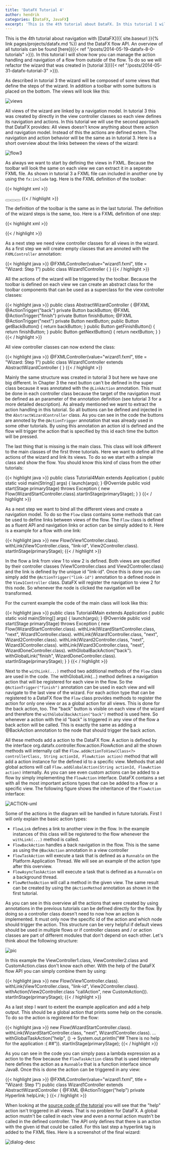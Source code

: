 ```yaml
---
title: 'DataFX Tutorial 4'
author: hendrik
categories: [DataFX, JavaFX]
excerpt: 'This is the 4th tutorial about DataFX. In this tutorial I will show how you can manage central actions and navigation of a flow.'
---
```

This is the 4th tutorial about navigation with [DataFX]({{ site.baseurl }}{% link pages/projects/datafx.md %}) and the DataFX flow API. An overview of all tutorials can be found [here]({{< ref "/posts/2014-05-19-datafx-8-0-tutorials" >}}). In this tutorial I will show how you can manage the action handling and navigation of a flow from outside of the flow. To do so we will refactor the wizard that was created in [tutorial 3]({{< ref "/posts/2014-05-31-datafx-tutorial-3" >}}).

As described in tutorial 3 the wizard will be composed of some views that define the steps of the wizard. In addition a toolbar with some buttons is placed on the bottom. The views will look like this:

![views](/posts/guigarage-legacy/views.png)

All views of the wizard are linked by a navigation model. In tutorial 3 this was created by directly in the view controller classes so each view defines its navigation and actions. In this tutorial we will use the second approach that DataFX provides: All views doesn't know anything about there action and navigation model. Instead of this the actions are defined extern. The navigation and action behavior will be the same as in tutorial 3. Here is a short overview about the links between the views of the wizard:

![flow3](/posts/guigarage-legacy/flow3.png)

As always we want to start by defining the views in FXML. Because the toolbar will look the same on each view we can extract it in a seperate FXML file. As shown in tutorial 3 a FXML file can included in another one by using the `fx:include` tag. Here is the FXML definition of the toolbar:

{{< highlight xml >}}
<?xml version="1.0" encoding="UTF-8"?>
<?import java.lang.*?>
<?import java.util.*?>
<?import javafx.geometry.*?>
<?import javafx.scene.control.*?>
<?import javafx.scene.layout.*?>
<?import javafx.scene.paint.*?>
<hbox alignment="CENTER_RIGHT" maxheight="-Infinity" maxwidth="1.7976931348623157E308" minheight="-Infinity" minwidth="-Infinity" prefheight="-1.0" prefwidth="-1.0" spacing="12.0" style="-fx-background-color: darkgray;" xmlns="http://javafx.com/javafx/8" xmlns:fx="http://javafx.com/fxml/1">
<children>
  <button fx:id="backButton" mnemonicparsing="false" text="Back">
  </button><button fx:id="nextButton" mnemonicparsing="false" text="Next">
  </button><button fx:id="finishButton" mnemonicparsing="false" text="Finish">
</button></children>
<padding>
  <insets bottom="12.0" left="12.0" right="12.0" top="12.0" />
</padding>
</hbox>
{{< / highlight >}}

The definition of the toolbar is the same as in the last tutorial. The definition of the wizard steps is the same, too. Here is a FXML definition of one step:

{{< highlight xml >}}
<?xml version="1.0" encoding="UTF-8"?>
<?import javafx.scene.text.*?>
<?import java.lang.*?>
<?import java.util.*?>
<?import javafx.geometry.*?>
<?import javafx.scene.control.*?>
<?import javafx.scene.layout.*?>
<?import javafx.scene.paint.*?>
<borderpane prefheight="240.0" prefwidth="400.0" xmlns="http://javafx.com/javafx/8" xmlns:fx="http://javafx.com/fxml/1">
      <bottom>
          <fx:include source="actionBar.fxml" />
      </bottom>
      <center>
          <stackpane maxheight="1.7976931348623157E308" maxwidth="1.7976931348623157E308" borderpane.alignment="CENTER">
              <children>
                  <label text="Welcome!">
                      <stackpane.margin>
                          <insets bottom="32.0" left="32.0" right="32.0" top="32.0" />
                      </stackpane.margin>
                      <font>
                          <font size="24.0">
                      </font>
                  </font></label>
              </children>
          </stackpane>
      </center>
</borderpane>
{{< / highlight >}}

As a next step we need view controller classes for all views in the wizard. As a first step we will create empty classes that are annoted with the `FXMLController` annotation:

{{< highlight java >}}
@FXMLController(value="wizard1.fxml", title = "Wizard: Step 1")
public class Wizard1Controller {
}
{{< / highlight >}}

All the actions of the wizard will be triggered by the toolbar. Because the toolbar is defined on each view we can create an abstract class for the toolbar components that can be used as a superclass for the view controller classes:

{{< highlight java >}}
public class AbstractWizardController {
    @FXML
    @ActionTrigger("back")
    private Button backButton;
    @FXML
    @ActionTrigger("finish")
    private Button finishButton;
    @FXML
    @ActionTrigger("next")
    private Button nextButton;
    public Button getBackButton() {
        return backButton;
    }
    public Button getFinishButton() {
        return finishButton;
    }
    public Button getNextButton() {
        return nextButton;
    }
}
{{< / highlight >}}

All view controller classes can now extend the class:

{{< highlight java >}}
@FXMLController(value="wizard1.fxml", title = "Wizard: Step 1")
public class Wizard1Controller extends AbstractWizardController {
}
{{< / highlight >}}

Mainly the same structure was created in tutorial 3 but here we have one big different. In Chapter 3 the next button can't be defined in the super class because  it was annotated with the `@LinkAction` annotation. This must be done in each controller class because the target of the navigation must be defined as an parameter of the annotation definition (see tutorial 3 for a more detailed description). As already mentioned we want to extract the action handling in this tutorial. So all buttons can be defined and injected in the `AbstractWizardController` class. As you can see in the code the buttons are annoted by the `@ActionTrigger` annotation that was already used in some other tutorials. By using this annotation an action id is defined and the flow will trigger the action that is specified by this id each time the button will be pressed. 

The last thing that is missing is the main class. This class will look different to the main classes of the first three tutorials. Here we want to define all the actions of the wizard and link its views. To do so we start with a simple class and show the flow. You should know this kind of class from the other tutorials:

{{< highlight java >}}
public class Tutorial4Main extends Application {
    public static void main(String[] args) {
        launch(args);
    }
    @Override
    public void start(Stage primaryStage) throws Exception {
        new Flow(WizardStartController.class).startInStage(primaryStage);
    }
}
{{< / highlight >}}

As a next step we want to bind all the different views and create a navigation model. To do so the `Flow` class contains some methods that can be used to define links between views of the flow. The `Flow` class is defined as a fluent API and navigation links or action can be simply added to it. Here is a example for a flow with one link:

{{< highlight java >}}
new Flow(View1Controller.class).
withLink(View1Controller.class, "link-id", View2Controller.class).
startInStage(primaryStage);
{{< / highlight >}}

In the flow a link from view 1 to view 2 is defined. Both views are specified by their controller classes (View1Controller.class and View2Controller.class) and the link is defined by the unique id "link-id". Once this is done you can simply add the `@ActionTrigger("link-id")` annotation to a defined node in the `View1Controller` class. DataFX will register the navigation to view 2 for this node. So whenever the node is clicked the navigation will be transformed.

For the current example the code of the main class will look like this:

{{< highlight java >}}
public class Tutorial4Main extends Application {
    public static void main(String[] args) {
        launch(args);
    }
    @Override
    public void start(Stage primaryStage) throws Exception {
        new Flow(WizardStartController.class).
                withLink(WizardStartController.class, "next", Wizard1Controller.class).
                withLink(Wizard1Controller.class, "next", Wizard2Controller.class).
                withLink(Wizard2Controller.class, "next", Wizard3Controller.class).
                withLink(Wizard3Controller.class, "next", WizardDoneController.class).
                withGlobalBackAction("back").
                withGlobalLink("finish", WizardDoneController.class).
                startInStage(primaryStage);
    }
}
{{< / highlight >}}

Next to the `withLink(...)` method two additional methods of the `Flow` class are used in the code. The withGlobalLink(...) method defines a navigation action that will be registered for each view in the flow. So the `@ActionTrigger("finish")` annotation can be used in each view and will navigate to the last view of the wizard. For each action type that can be registered to a DataFX flow the `Flow` class provides methods to register the action for only one view or as a global action for all views. This is done for the back action, too. The "back" button is visible on each view of the wizard and therefore the `withGlobalBackAction("back")` method is used here. So whenever a action with the id "back" is triggered in any view of the flow a back action will be called. This is exactly the same as adding a @BackAction annotation to the node that should trigger the back action.

All these methods add a action to the DataFX flow. A action is defined by the interface org.datafx.controller.flow.action.FlowAction and all the shown methods will internally call the `Flow.addActionToView(Class<?> controllerClass, String actionId, FlowAction action)` method that will add a action instance for the defined id to a specific view. Methods that add global actions will call `Flow.addGlobalAction(String actionId, FlowAction action)` internally. As you can see even custom actions can be added to a flow by simply implementing the `FlowAction` interface. DataFX contains a set with all the most important actions types that can be added to a flow or a specific view. The following figure shows the inheritance of the `FlowAction` interface:

![ACTION-uml](/posts/guigarage-legacy/ACTION-uml.png)

Some of the actions in the diagram will be handled in future tutorials. First I will only explain the basic action types:

* `FlowLink` defines a link to another view in the flow. In the example instances of this class will be registered to the flow whenever the `withLink(...)` method is called.
* `FlowBackAction` handles a back navigation in the flow. This is the same as using the `@BackAction` annotation in a view controller
* `FlowTaskAction` will execute a task that is defined as a `Runnable` on the Platform Application Thread. We will see an example of the action type after this overview.
* `FlowAsyncTaskAction` will execute a task that is defined as a `Runnable` on a background thread.
* `FlowMethodAction` will call a method in the given view. The same result can be created by using the `@ActionMethod` annotation as shown in the first tutorial.

As you can see in this overview all the actions that were created by using annotations in the previous tutorials can be defined directly for the flow. By doing so a controller class doesn't need to now how an action is implemented. It must only now the specific id of the action and which node should trigger the action. This structure can be very helpful if default views should be used in multiple flows or if controller classes and / or action classes are part of different modules that don't depend on each other. Let's think about the following structure:

![pic](/posts/guigarage-legacy/Bildschirmfoto-2014-06-08-um-22.03.20.tiff)

In this example the ViewController1.class, ViewController2.class and CustomAction.class don't know each other. With the help of the DataFX flow API you can simply combine them by using:

{{< highlight java >}}
new Flow(View1Controller.class).
withLink(View1Controller.class, "link-id", View2Controller.class).
withAction(View2Controller.class "callAction", new CustomAction()).
startInStage(primaryStage);
{{< / highlight >}}

As a last step I want to extent the example application and add a help output. This should be a global action that prints some help on the console. To do so the action is registered for the flow:

{{< highlight java >}}
new Flow(WizardStartController.class).
withLink(WizardStartController.class, "next", Wizard1Controller.class).
...
withGlobalTaskAction("help", () -> System.out.println("## There is no help for the application :( ##")).
startInStage(primaryStage);
{{< / highlight >}}

As you can see in the code you can simply pass a lambda expression as a action to the flow because the `FlowTaskAction` class that is used internally here defines the action as a `Runnable` that is a function interface since Java8.
Once this is done the action can be triggered in any view:

{{< highlight java >}}
@FXMLController(value="wizard1.fxml", title = "Wizard: Step 1")
public class Wizard1Controller extends AbstractWizardController {
    @FXML
    @ActionTrigger("help")
    private Hyperlink helpLink;
}
{{< / highlight >}}

When looking at the [source code of the tutorial](https://bitbucket.org/datafx/datafx/src/7c6009a86ac83709855bd75e9f795b68747756f4/datafx-tutorial4/?at=default) you will see that the "help" action isn't triggered in all views. That is no problem for DataFX. A global action mustn't be called in each view and even a normal action mustn't be called in the defined controller. The API only defines that there is an action with the given id that could be called. For this last step a hyperlink tag is added to the FXML files. Here is a screenshot of the final wizard:

![dialog-desc](/posts/guigarage-legacy/dialog-desc.png)
